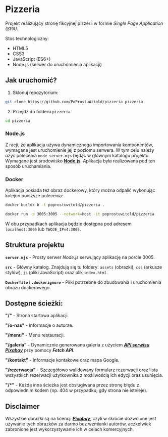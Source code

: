 # Pizzeria
Projekt realizujący stronę fikcyjnej pizzerii w formie *Single Page Application (SPA)*.

Stos technologiczny:
- HTML5
- CSS3
- JavaScript (ES6+)
- Node.js (serwer do uruchomienia aplikacji)

## Jak uruchomić?

1. Sklonuj repozytorium:
```bash
git clone https://github.com/PoProstuWitold/pizzeria pizzeria
```

2. Przejdź do folderu ``pizzeria``
```bash
cd pizzeria
```

### Node.js
Z racji, że aplikacja używa dynamicznego importowania komponentów, wymagane jest uruchomienie jej z poziomu serwera. W tym celu należy użyć polecenia ``node server.mjs`` będąc w głównym katalogu projektu. Wymagane jest środowisko **[Node.js](https://nodejs.org/)**. Aplikacja była realizowana pod ten sposób uruchamiania.

### Docker
Aplikacja posiada też obraz dockerowy, który można odpalić wykonując kolejno poniższe polecenia:
```bash
docker buildx b -t poprostuwitold/pizzeria .
```

```bash
docker run -p 3005:3005 --network=host -it poprostuwitold/pizzeria
```

W obu przypadkach aplikacja będzie dostępna pod adresem ``localhost:3005`` lub ``TWOJE_IPv4:3005``.

## Struktura projektu
**`server.mjs`** - Prosty serwer *Node.js* serwujący aplikację na porcie 3005.

**`src`** - Główny katalog. Znajdują się tu foldery: `assets` (obrazki), `css` (arkusze stylów), `js` (pliki JavaScript) oraz plik `index.html`.

**`Dockerfile`** i **`.dockerignore`** - Pliki potrzebne do zbudowania i uruchomienia obrazu dockerowego.

## Dostępne ścieżki:
**"/"** - Strona startowa aplikacji.

**"/o-nas"** - Informacje o autorze.

**"/menu"** - Menu restauracji.

**"/galeria"** - Dynamicznie generowana galeria z użyciem ***[API serwisu Pixabay](https://pixabay.com/api/docs/)*** przy pomocy ***Fetch API***.

**"/kontakt"** - Informacje kontakowe oraz mapa Google.

**"/rezerwacja"** - Szczegółowo walidowany formularz rezerwacji oraz lista wszystkich rezerwacji użytkownika z możliwością ich edycji oraz usunięcia.

**"/*"** - Każda inna ścieżka jest obsługiwana przez stronę błędu z odpowiednim kodem (np. 404 w przypadku, gdy strona nie istnieje).

## Disclaimer
Wszystkie obrazki są na licencji ***[Pixabay](https://pixabay.com/service/license-summary/)***, czyli w skrócie dozwolone jest używanie tych obrazków za darmo bez wzmianki autorów, aczkolwiek zabronione jest wykorzystywanie ich w celach komercyjnych.